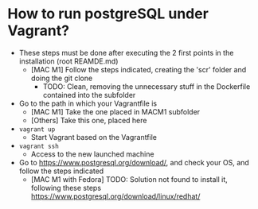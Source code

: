 # How to run postgreSQL under Vagrant?
* These steps must be done after executing the 2 first points in the installation (root REAMDE.md)
  * [MAC M1] Follow the steps indicated, creating the 'scr' folder and doing the git clone
    * TODO: Clean, removing the unnecessary stuff in the Dockerfile contained into the subfolder
* Go to the path in which your Vagrantfile is
  * [MAC M1] Take the one placed in MACM1 subfolder
  * [Others] Take this one, placed here
* `vagrant up`
  * Start Vagrant based on the Vagrantfile
* `vagrant ssh`
  * Access to the new launched machine
* Go to https://www.postgresql.org/download/, and check your OS, and follow the steps indicated
  * [MAC M1 with Fedora] TODO: Solution not found to install it, following these steps https://www.postgresql.org/download/linux/redhat/